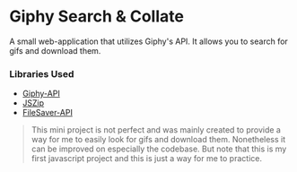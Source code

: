 # Giphy Search & Collate
A small web-application that utilizes Giphy's API. It allows you to search for gifs and download them.
### Libraries Used
* [Giphy-API](https://giphy.com/)
* [JSZip](https://stuk.github.io/jszip/)
* [FileSaver-API](https://github.com/eligrey/FileSaver.js/)

> This mini project is not perfect and was mainly created to provide a way for me to easily look for gifs and download them. Nonetheless it can be improved on especially the codebase. But note that this is my first javascript project and this is just a way for me to practice. 
